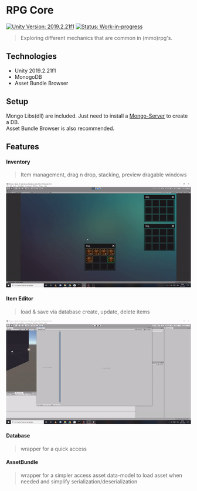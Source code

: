 
# RPG Core
[![Unity Version: 2019.2.21f1](https://img.shields.io/badge/Unity-2019.2.21f1-333333.svg?logo=unity)](https://unity3d.com/get-unity/download/archive) [![Status: Work-in-progress](https://img.shields.io/badge/status-work--in--progress-orange)](https://github.com/Fydar/RPGCore/projects/1)
> Exploring different mechanics that are common in (mmo)rpg's.

 ## Technologies  
* Unity 2019.2.21f1  
* MonogoDB 
* Asset Bundle Browser
  
## Setup  
Mongo Libs(dll) are included. Just need to install a [Mongo-Server](https://www.mongodb.com/download-center/community "Mongo-Server") to create a DB.  
Asset Bundle Browser is also recommended.  

## Features

#### Inventory
> Item management, drag n drop, stacking, preview
> dragable windows

![Inventory](./Images/inventory.gif)  

#### Item Editor
> load & save via database
> create, update, delete items

![ItemEditor](./Images/ItemEditor.gif)

#### Database
> wrapper for a quick access
>
#### AssetBundle
> wrapper for a simpler access
> asset data-model to load asset when needed and simplify serialization/deserialization 
  